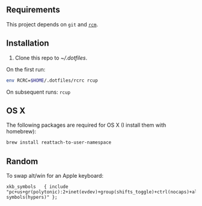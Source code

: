 ## Requirements

This project depends on `git` and [`rcm`](http://thoughtbot.github.io/rcm/).

## Installation

1. Clone this repo to *~/.dotfiles*.

On the first run:

```sh
env RCRC=$HOME/.dotfiles/rcrc rcup
```

On subsequent runs: `rcup`

## OS X

The following packages are required for OS X (I install them with homebrew):

```sh
brew install reattach-to-user-namespace
```

## Random

To swap alt/win for an Apple keyboard:

```
xkb_symbols   { include "pc+us+gr(polytonic):2+inet(evdev)+group(shifts_toggle)+ctrl(nocaps)+altwin(swap_alt_win)+typo(base):1+typo(base):2+my-symbols(hypers)" };
```
